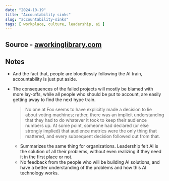 ```yaml
---
date: "2024-10-19"
title: "Accountability sinks"
slug: "accountability-sinks"
tags: [ workplace, culture, leadership, ai ]
---
```




## Source - [aworkinglibrary.com][1]

## Notes
* And the fact that, people are bloodlessly following the AI train, accountability is just put aside.
* The consequences of the failed projects will mostly be blamed with more lay-offs, while all people who should be put to account, are easily getting away to find the next hype train.

  > No one at Fox seems to have explicitly made a decision to lie about voting machines; rather, there was an implicit understanding that they had to do whatever it took to keep their audience numbers up. At some point, someone had declared (or else strongly implied) that audience metrics were the only thing that mattered, and every subsequent decision followed out from that.

  * Summarizes the same thing for organizations. Leadership felt AI is the solution of all their problems, without even realizing if they need it in the first place or not.
  * No feedback from the people who will be building AI solutions, and have a better understanding of the problems and how this AI technology works.



  [1]: https://aworkinglibrary.com/writing/accountability-sinks
